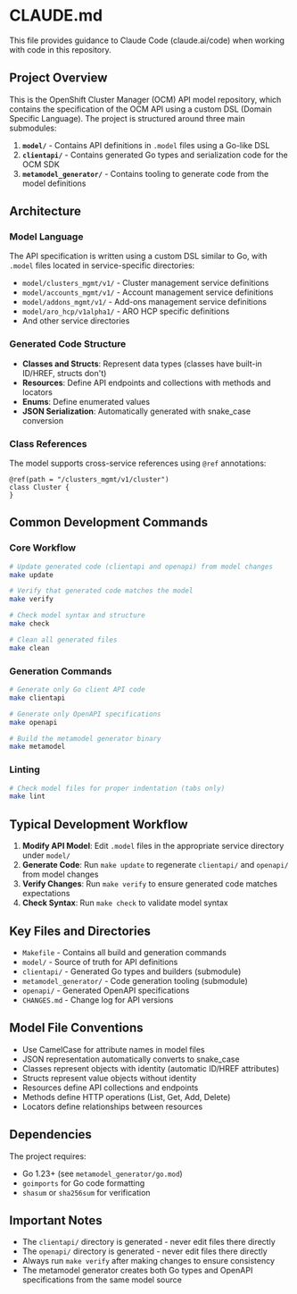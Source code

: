 # CLAUDE.md

This file provides guidance to Claude Code (claude.ai/code) when working with code in this repository.

## Project Overview

This is the OpenShift Cluster Manager (OCM) API model repository, which contains the specification of the OCM API using a custom DSL (Domain Specific Language). The project is structured around three main submodules:

1. **`model/`** - Contains API definitions in `.model` files using a Go-like DSL
2. **`clientapi/`** - Contains generated Go types and serialization code for the OCM SDK
3. **`metamodel_generator/`** - Contains tooling to generate code from the model definitions

## Architecture

### Model Language
The API specification is written using a custom DSL similar to Go, with `.model` files located in service-specific directories:
- `model/clusters_mgmt/v1/` - Cluster management service definitions
- `model/accounts_mgmt/v1/` - Account management service definitions  
- `model/addons_mgmt/v1/` - Add-ons management service definitions
- `model/aro_hcp/v1alpha1/` - ARO HCP specific definitions
- And other service directories

### Generated Code Structure
- **Classes and Structs**: Represent data types (classes have built-in ID/HREF, structs don't)
- **Resources**: Define API endpoints and collections with methods and locators
- **Enums**: Define enumerated values
- **JSON Serialization**: Automatically generated with snake_case conversion

### Class References
The model supports cross-service references using `@ref` annotations:
```
@ref(path = "/clusters_mgmt/v1/cluster")
class Cluster {
}
```

## Common Development Commands

### Core Workflow
```bash
# Update generated code (clientapi and openapi) from model changes
make update

# Verify that generated code matches the model
make verify

# Check model syntax and structure
make check

# Clean all generated files
make clean
```

### Generation Commands
```bash
# Generate only Go client API code
make clientapi

# Generate only OpenAPI specifications
make openapi

# Build the metamodel generator binary
make metamodel
```

### Linting
```bash
# Check model files for proper indentation (tabs only)
make lint
```

## Typical Development Workflow

1. **Modify API Model**: Edit `.model` files in the appropriate service directory under `model/`
2. **Generate Code**: Run `make update` to regenerate `clientapi/` and `openapi/` from model changes
3. **Verify Changes**: Run `make verify` to ensure generated code matches expectations
4. **Check Syntax**: Run `make check` to validate model syntax

## Key Files and Directories

- `Makefile` - Contains all build and generation commands
- `model/` - Source of truth for API definitions
- `clientapi/` - Generated Go types and builders (submodule)
- `metamodel_generator/` - Code generation tooling (submodule)
- `openapi/` - Generated OpenAPI specifications
- `CHANGES.md` - Change log for API versions

## Model File Conventions

- Use CamelCase for attribute names in model files
- JSON representation automatically converts to snake_case
- Classes represent objects with identity (automatic ID/HREF attributes)
- Structs represent value objects without identity
- Resources define API collections and endpoints
- Methods define HTTP operations (List, Get, Add, Delete)
- Locators define relationships between resources

## Dependencies

The project requires:
- Go 1.23+ (see `metamodel_generator/go.mod`)
- `goimports` for Go code formatting
- `shasum` or `sha256sum` for verification

## Important Notes

- The `clientapi/` directory is generated - never edit files there directly
- The `openapi/` directory is generated - never edit files there directly  
- Always run `make verify` after making changes to ensure consistency
- The metamodel generator creates both Go types and OpenAPI specifications from the same model source